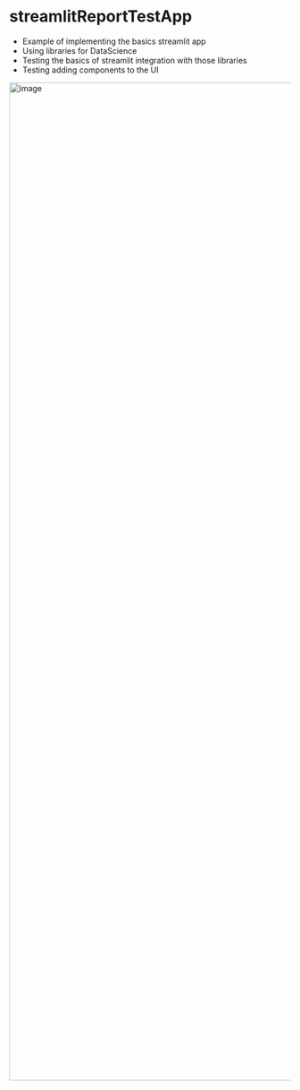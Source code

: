 # streamlitReportTestApp

- Example of implementing the basics streamlit app
- Using libraries for DataScience
- Testing the basics of streamlit integration with those libraries
- Testing adding components to the UI

<img width="1783" alt="image" src="https://github.com/doncarmone/streamlitReportTestApp/assets/95723822/d5b0a89e-42f3-418c-b55d-e9ce12f53189">
